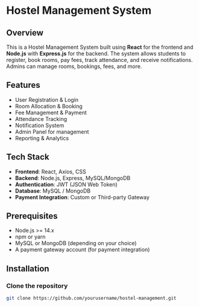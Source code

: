 # Hostel Management System

## Overview
This is a Hostel Management System built using **React** for the frontend and **Node.js** with **Express.js** for the backend. The system allows students to register, book rooms, pay fees, track attendance, and receive notifications. Admins can manage rooms, bookings, fees, and more.

## Features
- User Registration & Login
- Room Allocation & Booking
- Fee Management & Payment
- Attendance Tracking
- Notification System
- Admin Panel for management
- Reporting & Analytics

## Tech Stack
- **Frontend**: React, Axios, CSS
- **Backend**: Node.js, Express, MySQL/MongoDB
- **Authentication**: JWT (JSON Web Token)
- **Database**: MySQL / MongoDB
- **Payment Integration**: Custom or Third-party Gateway

## Prerequisites
- Node.js >= 14.x
- npm or yarn
- MySQL or MongoDB (depending on your choice)
- A payment gateway account (for payment integration)

## Installation

### Clone the repository
```bash
git clone https://github.com/yourusername/hostel-management.git

